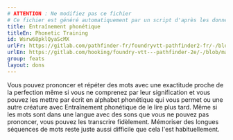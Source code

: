 ```yaml
---
# ATTENTION : Ne modifiez pas ce fichier
# Ce fichier est généré automatiquement par un script d'après les données du module Foundry VTT officiel et de sa traduction
title: Entraînement phonétique
titleEn: Phonetic Training
id: Wsrw68pklQyaScMX
urlFr: https://gitlab.com/pathfinder-fr/foundryvtt-pathfinder2-fr/-/blob/master/data/feats/Wsrw68pklQyaScMX.htm
urlEn: https://gitlab.com/hooking/foundry-vtt---pathfinder-2e/-/blob/master/packs/data/feats.db/phonetic-training.json
group: feats
layout: dons
---
```

Vous pouvez prononcer et répéter des mots avec une exactitude proche de la perfection même si vous ne comprenez par leur signification et vous pouvez les mettre par écrit en alphabet phonétique qui vous permet ou une autre créature avec Entraînement phonétique de le lire plus tard. Même si les mots sont dans une langue avec des sons que vous ne pouvez pas prononcer, vous pouvez les transcrire fidèlement. Mémoriser des longues séquences de mots reste juste aussi difficile que cela l'est habituellement.


